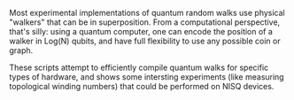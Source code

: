 Most experimental implementations of quantum random walks use physical "walkers" that can be in superposition. From a computational perspective, that's silly: using a quantum computer, one can encode the position of a walker in Log(N) qubits, and have full flexibility to use any possible coin or graph. 

These scripts attempt to efficiently compile quantum walks for specific types of hardware, and shows some intersting experiments (like measuring topological winding numbers) that could be performed on NISQ devices. 
